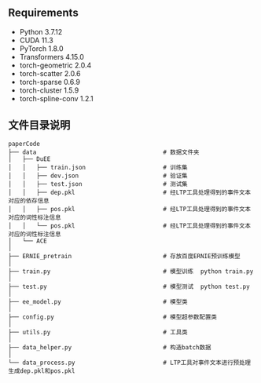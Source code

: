 
## Requirements
* Python	3.7.12
* CUDA	11.3
* PyTorch	1.8.0
* Transformers	4.15.0
* torch-geometric	2.0.4
* torch-scatter	2.0.6
* torch-sparse	0.6.9
* torch-cluster	1.5.9 
* torch-spline-conv	1.2.1

## 文件目录说明
```shell
paperCode
├── data                                    # 数据文件夹
│   ├── DuEE                                
│   │   ├── train.json                      # 训练集
│   │   ├── dev.json                        # 验证集
│   │   ├── test.json                       # 测试集
│   │   ├── dep.pkl                         # 经LTP工具处理得到的事件文本对应的依存信息
│   │   ├── pos.pkl                         # 经LTP工具处理得到的事件文本对应的词性标注信息
│   │   └── pos.pkl                         # 经LTP工具处理得到的事件文本对应的词性标注信息
│   └── ACE                                  
│
├── ERNIE_pretrain                          # 存放百度ERNIE预训练模型
│
├── train.py                                # 模型训练  python train.py
│
├── test.py                                 # 模型测试  python test.py
│
├── ee_model.py                             # 模型类
│
├── config.py                               # 模型超参数配置类
│
├── utils.py                                # 工具类
│
├── data_helper.py                          # 构造batch数据
│
└── data_process.py                         # LTP工具对事件文本进行预处理生成dep.pkl和pos.pkl
```



